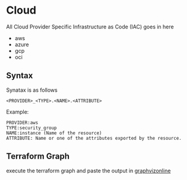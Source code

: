 # Cloud
All Cloud Provider Specific Infrastructure as Code (IAC) goes in here
* aws
* azure
* gcp
* oci

## Syntax
Synatax is as follows 
```
<PROVIDER>_<TYPE>.<NAME>.<ATTRIBUTE>
```
Example: 
```
PROVIDER:aws
TYPE:security_group
NAME:instance (Name of the resource)
ATTRIBUTE: Name or one of the attributes exported by the resource.
```
## Terraform Graph
execute the terraform graph and paste the output in [graphvizonline](https://dreampuf.github.io/GraphvizOnline/)
